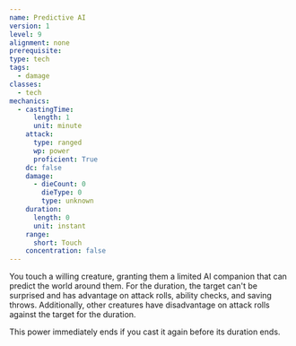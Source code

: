 ```yaml
---
name: Predictive AI
version: 1
level: 9
alignment: none
prerequisite: 
type: tech
tags:
  - damage
classes:
  - tech
mechanics:
  - castingTime:
      length: 1
      unit: minute
    attack:
      type: ranged
      wp: power
      proficient: True
    dc: false
    damage:
      - dieCount: 0
        dieType: 0
        type: unknown
    duration:
      length: 0
      unit: instant
    range:
      short: Touch
    concentration: false
---
```

You touch a willing creature, granting them a limited AI companion that can predict the world around them. For the duration, the target can't be surprised and has advantage on attack rolls, ability checks, and saving throws. Additionally, other creatures have disadvantage on attack rolls against the target for the duration.

This power immediately ends if you cast it again before its duration ends.
    